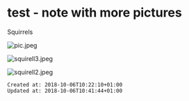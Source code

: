 # test - note with more pictures

Squirrels

![pic.jpeg](./_resources/test_-_note_with_more_pictures.resources/pic.jpeg)

![squirell3.jpeg](./_resources/test_-_note_with_more_pictures.resources/squirell3.jpeg)

![squirell2.jpeg](./_resources/test_-_note_with_more_pictures.resources/squirell2.jpeg)

    Created at: 2018-10-06T10:22:10+01:00
    Updated at: 2018-10-06T10:41:44+01:00

